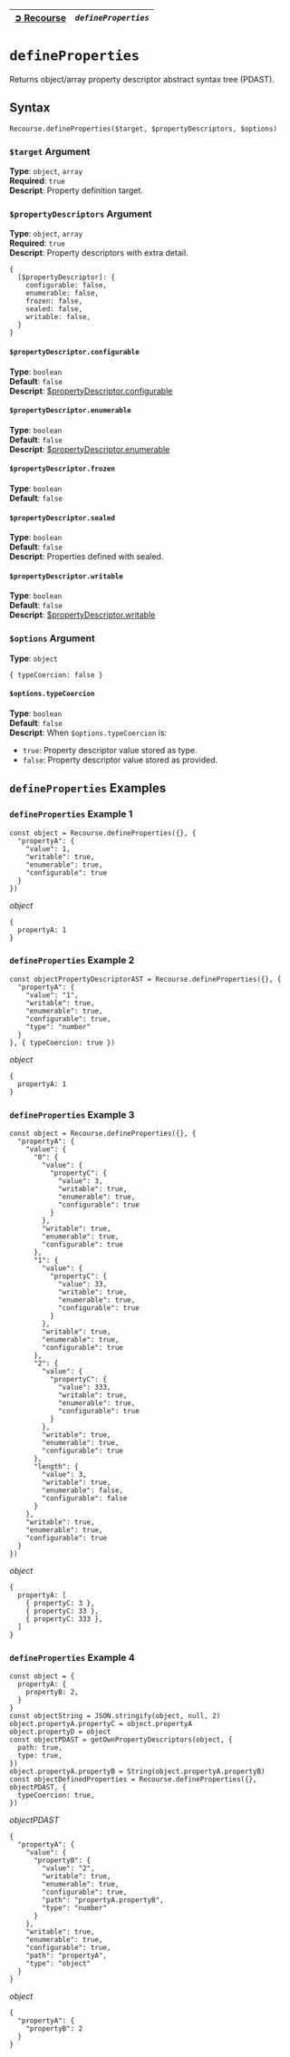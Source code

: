 | [➲ Recourse](../../README.md) | *`defineProperties`* |
| :-- | :-- |

# `defineProperties`
Returns object/array property descriptor abstract syntax tree (PDAST).  

## Syntax
```
Recourse.defineProperties($target, $propertyDescriptors, $options)
```
### `$target` Argument
**Type**: `object`, `array`  
**Required**: `true`  
**Descript**: Property definition target.  
### `$propertyDescriptors` Argument
**Type**: `object`, `array`  
**Required**: `true`  
**Descript**: Property descriptors with extra detail.  
```
{
  [$propertyDescriptor]: {
    configurable: false,
    enumerable: false,
    frozen: false,
    sealed: false,
    writable: false,
  }
}
```
#### `$propertyDescriptor.configurable`
**Type**: `boolean`  
**Default**: `false`  
**Descript**: [$propertyDescriptor.configurable](https://developer.mozilla.org/en-US/docs/Web/JavaScript/Reference/Global_Objects/Object/defineProperty#configurable)
#### `$propertyDescriptor.enumerable`
**Type**: `boolean`  
**Default**: `false`  
**Descript**: [$propertyDescriptor.enumerable](https://developer.mozilla.org/en-US/docs/Web/JavaScript/Reference/Global_Objects/Object/defineProperty#enumerable)
#### `$propertyDescriptor.frozen`
**Type**: `boolean`  
**Default**: `false`  
#### `$propertyDescriptor.sealed`
**Type**: `boolean`  
**Default**: `false`  
**Descript**: Properties defined with sealed.  
#### `$propertyDescriptor.writable`
**Type**: `boolean`  
**Default**: `false`  
**Descript**: [$propertyDescriptor.writable](https://developer.mozilla.org/en-US/docs/Web/JavaScript/Reference/Global_Objects/Object/defineProperty#writable)

### `$options` Argument
**Type**: `object`  
```
{ typeCoercion: false }
```
#### `$options.typeCoercion`
**Type**: `boolean`  
**Default**: `false`  
**Descript**: When `$options.typeCoercion` is:  
 - `true`: Property descriptor value stored as type.  
 - `false`: Property descriptor value stored as provided. 

## `defineProperties` Examples
### `defineProperties` Example 1
```
const object = Recourse.defineProperties({}, {
  "propertyA": {
    "value": 1,
    "writable": true,
    "enumerable": true,
    "configurable": true
  }
})
```
*object*  
```
{
  propertyA: 1
}
```
### `defineProperties` Example 2
```
const objectPropertyDescriptorAST = Recourse.defineProperties({}, {
  "propertyA": {
    "value": "1",
    "writable": true,
    "enumerable": true,
    "configurable": true,
    "type": "number"
  }
}, { typeCoercion: true })
```
*object*  
```
{
  propertyA: 1
}
```

### `defineProperties` Example 3
```
const object = Recourse.defineProperties({}, {
  "propertyA": {
    "value": {
      "0": {
        "value": {
          "propertyC": {
            "value": 3,
            "writable": true,
            "enumerable": true,
            "configurable": true
          }
        },
        "writable": true,
        "enumerable": true,
        "configurable": true
      },
      "1": {
        "value": {
          "propertyC": {
            "value": 33,
            "writable": true,
            "enumerable": true,
            "configurable": true
          }
        },
        "writable": true,
        "enumerable": true,
        "configurable": true
      },
      "2": {
        "value": {
          "propertyC": {
            "value": 333,
            "writable": true,
            "enumerable": true,
            "configurable": true
          }
        },
        "writable": true,
        "enumerable": true,
        "configurable": true
      },
      "length": {
        "value": 3,
        "writable": true,
        "enumerable": false,
        "configurable": false
      }
    },
    "writable": true,
    "enumerable": true,
    "configurable": true
  }
})
```
*object*  
```
{
  propertyA: [
    { propertyC: 3 },
    { propertyC: 33 },
    { propertyC: 333 },
  ]
}
```


### `defineProperties` Example 4
```
const object = {
  propertyA: {
    propertyB: 2,
  }
}
const objectString = JSON.stringify(object, null, 2)
object.propertyA.propertyC = object.propertyA
object.propertyD = object
const objectPDAST = getOwnPropertyDescriptors(object, {
  path: true,
  type: true,
})
object.propertyA.propertyB = String(object.propertyA.propertyB)
const objectDefinedProperties = Recourse.defineProperties({}, objectPDAST, {
  typeCoercion: true, 
})
```
*objectPDAST*  
```
{
  "propertyA": {
    "value": {
      "propertyB": {
        "value": "2",
        "writable": true,
        "enumerable": true,
        "configurable": true,
        "path": "propertyA.propertyB",
        "type": "number"
      }
    },
    "writable": true,
    "enumerable": true,
    "configurable": true,
    "path": "propertyA",
    "type": "object"
  }
}
```
*object*  
```
{
  "propertyA": {
    "propertyB": 2
  }
}
```
